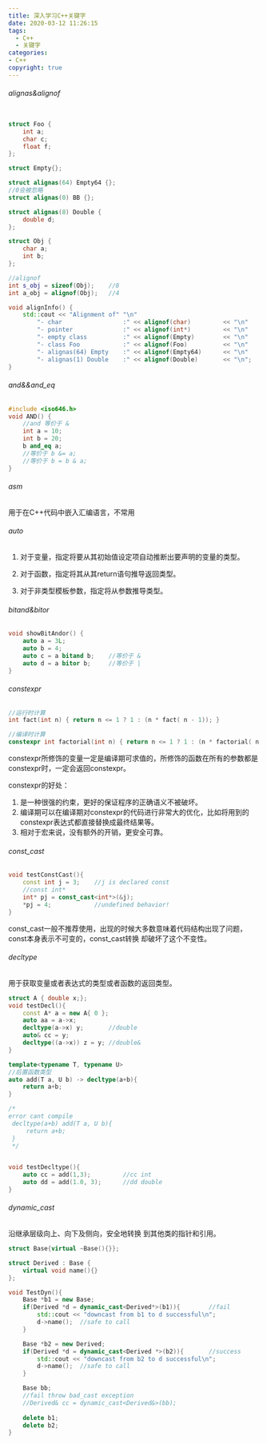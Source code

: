 ```yaml
---
title: 深入学习C++关键字
date: 2020-03-12 11:26:15
tags:
  - C++
  - 关键字
categories: 
- C++
copyright: true
---
```


###### alignas&alignof

```C++

struct Foo {
	int a;
	char c;
	float f;
};

struct Empty{};

struct alignas(64) Empty64 {};
//0会被忽略
struct alignas(0) BB {};

struct alignas(8) Double {
	double d;
};

struct Obj {
	char a;
	int b;
};

//alignof 
int s_obj = sizeof(Obj);	//8
int a_obj = alignof(Obj);	//4

void alignInfo() {
	std::cout << "Alignment of" "\n"
		"- char					:" << alignof(char)			<< "\n"		//1
		"- pointer				:" << alignof(int*)			<< "\n"		//8 4
		"- empty class			:" << alignof(Empty)		<< "\n"		//1
		"- class Foo			:" << alignof(Foo)			<< "\n"		//4
		"- alignas(64) Empty	:" << alignof(Empty64)		<< "\n"		//64
		"- alignas(1) Double	:" << alignof(Double)		<< "\n";	//8(WIN下编译报错)
}

```

###### and&&and_eq

```C++
#include <iso646.h>
void AND() {
	//and 等价于 &
	int a = 10;
	int b = 20;
	b and_eq a;
	//等价于 b &= a;
	//等价于 b = b & a;
}
```

###### asm

用于在C++代码中嵌入汇编语言，不常用

###### auto

1. 对于变量，指定将要从其初始值设定项自动推断出要声明的变量的类型。

2. 对于函数，指定将其从其return语句推导返回类型。

   <!-- more -->

3. 对于非类型模板参数，指定将从参数推导类型。

###### bitand&bitor

```C++
void showBitAndor() {
	auto a = 3L;
	auto b = 4;
	auto c = a bitand b;	//等价于 &
	auto d = a bitor b;		//等价于 |
}
```

###### constexpr

```C++
//运行时计算
int fact(int n) { return n <= 1 ? 1 : (n * fact( n - 1)); }

//编译时计算
constexpr int factorial(int n) { return n <= 1 ? 1 : (n * factorial( n - 1)); }
```

constexpr所修饰的变量一定是编译期可求值的，所修饰的函数在所有的参数都是constexpr时，一定会返回constexpr。

constexpr的好处：

1. 是一种很强的约束，更好的保证程序的正确语义不被破坏。
2. 编译期可以在编译期对constexpr的代码进行非常大的优化，比如将用到的constexpr表达式都直接替换成最终结果等。
3. 相对于宏来说，没有额外的开销，更安全可靠。

###### const_cast

```C++
void testConstCast(){
	const int j = 3;	//j is declared const
	//const int*
	int* pj = const_cast<int*>(&j); 
	*pj = 4;			//undefined behavior!
}

```

const_cast一般不推荐使用，出现的时候大多数意味着代码结构出现了问题，const本身表示不可变的，const_cast转换 却破坏了这个不变性。

###### decltype

用于获取变量或者表达式的类型或者函数的返回类型。

```C++
struct A { double x;};
void testDecl(){
	const A* a = new A{ 0 };
	auto aa = a->x;
	decltype(a->x) y;		//double
	auto& cc = y;
	decltype((a->x)) z = y;	//double&
}

template<typename T, typename U>
//后置函数类型
auto add(T a, U b) -> decltype(a+b){
	return a+b;
}

/* 
error cant compile
 decltype(a+b) add(T a, U b){
 	 return a+b;
 }
 */


void testDecltype(){
	auto cc = add(1,3);			//cc int
	auto dd = add(1.0, 3);		//dd double
}

```

###### dynamic_cast

沿继承层级向上、向下及侧向，安全地转换 到其他类的指针和引用。

```C++
struct Base{virtual ~Base(){}};

struct Derived : Base {
	virtual void name(){}
};

void TestDyn(){
	Base *b1 = new Base;
	if(Derived *d = dynamic_cast<Derived*>(b1)){		//fail
		std::cout << "downcast from b1 to d successful\n";
		d->name();	//safe to call
	}

	Base *b2 = new Derived;
	if(Derived *d = dynamic_cast<Derived *>(b2)){		//success
		std::cout << "downcast from b2 to d successful\n";
		d->name();	//safe to call
	}

	Base bb;
	//fail throw bad_cast exception
	//Derived& cc = dynamic_cast<Derived&>(bb);
    
    delete b1;
    delete b2;
}

```



